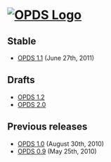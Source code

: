 # [![OPDS Logo](https://opds.io/img/logo.png)](https://opds.io)

## Stable

- [OPDS 1.1](opds-1.1.html) (June 27th, 2011)

## Drafts

- [OPDS 1.2](https://drafts.opds.io/opds-1.2)
- [OPDS 2.0](https://drafts.opds.io/opds-2.0)

## Previous releases

- [OPDS 1.0](opds-1.0.html) (August 30th, 2010)
- [OPDS 0.9](opds-0.9.html) (May 25th, 2010)
